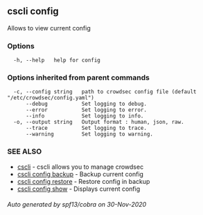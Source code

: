 ## cscli config

Allows to view current config

### Options

```
  -h, --help   help for config
```

### Options inherited from parent commands

```
  -c, --config string   path to crowdsec config file (default "/etc/crowdsec/config.yaml")
      --debug           Set logging to debug.
      --error           Set logging to error.
      --info            Set logging to info.
  -o, --output string   Output format : human, json, raw.
      --trace           Set logging to trace.
      --warning         Set logging to warning.
```

### SEE ALSO

* [cscli](cscli.md)	 - cscli allows you to manage crowdsec
* [cscli config backup](cscli_config_backup.md)	 - Backup current config
* [cscli config restore](cscli_config_restore.md)	 - Restore config in backup <directory>
* [cscli config show](cscli_config_show.md)	 - Displays current config

###### Auto generated by spf13/cobra on 30-Nov-2020
